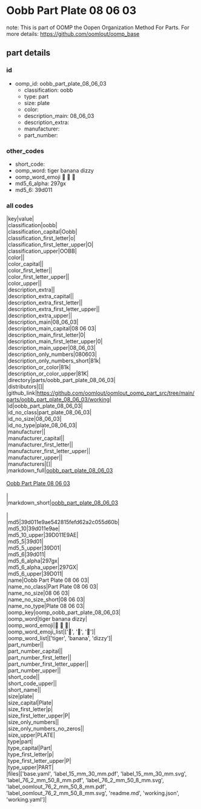 # Oobb Part Plate 08 06 03  

note: This is part of OOMP the Oopen Organization Method For Parts. For more details: https://github.com/oomlout/oomp_base

##  part details





### id
* oomp_id: oobb_part_plate_08_06_03
  * classification: oobb
  * type: part
  * size: plate
  * color: 
  * description_main: 08_06_03
  * description_extra: 
  * manufacturer: 
  * part_number: 

### other_codes
* short_code: 
* oomp_word: tiger banana dizzy
* oomp_word_emoji :tiger: :banana: :dizzy:
* md5_6_alpha: 297gx
* md5_6: 39d011

### all codes 
|key|value|  
|classification|oobb|  
|classification_capital|Oobb|  
|classification_first_letter|o|  
|classification_first_letter_upper|O|  
|classification_upper|OOBB|  
|color||  
|color_capital||  
|color_first_letter||  
|color_first_letter_upper||  
|color_upper||  
|description_extra||  
|description_extra_capital||  
|description_extra_first_letter||  
|description_extra_first_letter_upper||  
|description_extra_upper||  
|description_main|08_06_03|  
|description_main_capital|08 06 03|  
|description_main_first_letter|0|  
|description_main_first_letter_upper|0|  
|description_main_upper|08_06_03|  
|description_only_numbers|080603|  
|description_only_numbers_short|81k|  
|description_or_color|81k|  
|description_or_color_upper|81K|  
|directory|parts/oobb_part_plate_08_06_03|  
|distributors|[]|  
|github_link|https://github.com/oomlout/oomlout_oomp_part_src/tree/main/parts/oobb_part_plate_08_06_03/working|  
|id|oobb_part_plate_08_06_03|  
|id_no_class|part_plate_08_06_03|  
|id_no_size|08_06_03|  
|id_no_type|plate_08_06_03|  
|manufacturer||  
|manufacturer_capital||  
|manufacturer_first_letter||  
|manufacturer_first_letter_upper||  
|manufacturer_upper||  
|manufacturers|[]|  
|markdown_full|[oobb_part_plate_08_06_03](https://github.com/oomlout/oomlout_oomp_part_src/tree/main/parts/oobb_part_plate_08_06_03/working)<br>[](https://github.com/oomlout/oomlout_oomp_part_src/tree/main/parts/oobb_part_plate_08_06_03/working)<br>[Oobb Part Plate 08 06 03](https://github.com/oomlout/oomlout_oomp_part_src/tree/main/parts/oobb_part_plate_08_06_03/working)<br><br>|  
|markdown_short|[oobb_part_plate_08_06_03](https://github.com/oomlout/oomlout_oomp_part_src/tree/main/parts/oobb_part_plate_08_06_03/working)<br><br>|  
|md5|39d011e9ae542815fefd62a2c055d60b|  
|md5_10|39d011e9ae|  
|md5_10_upper|39D011E9AE|  
|md5_5|39d01|  
|md5_5_upper|39D01|  
|md5_6|39d011|  
|md5_6_alpha|297gx|  
|md5_6_alpha_upper|297GX|  
|md5_6_upper|39D011|  
|name|Oobb Part Plate 08 06 03|  
|name_no_class|Part Plate 08 06 03|  
|name_no_size|08 06 03|  
|name_no_size_short|08 06 03|  
|name_no_type|Plate 08 06 03|  
|oomp_key|oomp_oobb_part_plate_08_06_03|  
|oomp_word|tiger banana dizzy|  
|oomp_word_emoji|:tiger: :banana: :dizzy:|  
|oomp_word_emoji_list|[':tiger:', ':banana:', ':dizzy:']|  
|oomp_word_list|['tiger', 'banana', 'dizzy']|  
|part_number||  
|part_number_capital||  
|part_number_first_letter||  
|part_number_first_letter_upper||  
|part_number_upper||  
|short_code||  
|short_code_upper||  
|short_name||  
|size|plate|  
|size_capital|Plate|  
|size_first_letter|p|  
|size_first_letter_upper|P|  
|size_only_numbers||  
|size_only_numbers_no_zeros||  
|size_upper|PLATE|  
|type|part|  
|type_capital|Part|  
|type_first_letter|p|  
|type_first_letter_upper|P|  
|type_upper|PART|  
|files|['base.yaml', 'label_15_mm_30_mm.pdf', 'label_15_mm_30_mm.svg', 'label_76_2_mm_50_8_mm.pdf', 'label_76_2_mm_50_8_mm.svg', 'label_oomlout_76_2_mm_50_8_mm.pdf', 'label_oomlout_76_2_mm_50_8_mm.svg', 'readme.md', 'working.json', 'working.yaml']|  
